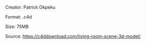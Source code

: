Creator: Patrick Okpeku

Format: .c4d

Size: 75MB

Source: https://c4ddownload.com/living-room-scene-3d-model/
